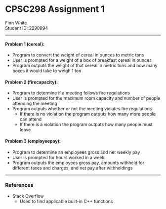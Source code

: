# CPSC298 Assignment 1
Finn White  
Student ID: 2290994  

---
#### Problem 1 (cereal):
* Program to convert the weight of cereal in ounces to metric tons
* User is prompted for a weight of a box of breakfast cereal in ounces
* Program outputs the weight of that cereal in metric tons and how many boxes it would take to weigh 1 ton

#### Problem 2 (firecapacity):
* Program to determine if a meeting follows fire regulations
* User is prompted for the maximum room capacity and number of people attending the meeting
* Program outputs whether or not the meeting violates fire regulations
    * If there is no violation the program outputs how many more people can attend
    * If there is a violation the program outputs how many people must leave

#### Problem 3 (employeepay):
* Program to determine an employees gross and net weekly pay
* User is prompted for hours worked in a week
* Program outputs the employees gross pay, amounts withheld for different taxes and charges,
    and net pay after withholdings

--- 
### References
* Stack Overflow
    * Used to find applicable built-in C++ functions